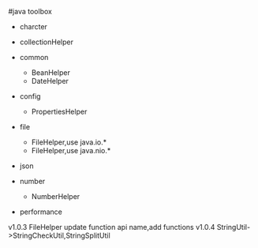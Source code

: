 #java toolbox
* charcter
* collectionHelper
* common
	- BeanHelper
	- DateHelper
* config
	- PropertiesHelper
* file
	- FileHelper,use java.io.*
	- FileHelper,use java.nio.*

* json

* number
	- NumberHelper

* performance


v1.0.3 FileHelper update function api name,add functions
v1.0.4 StringUtil->StringCheckUtil,StringSplitUtil
